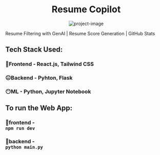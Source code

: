 <h1 align="center" id="title">Resume Copilot</h1>

<p align="center"><img src="https://socialify.git.ci/Akkilesh-A/resume-copilot/image?description=1&amp;descriptionEditable=Here%20To%20lessen%20your%20burden!&amp;font=Source%20Code%20Pro&amp;language=1&amp;name=1&amp;pattern=Formal%20Invitation&amp;stargazers=1&amp;theme=Light" alt="project-image"></p>

<p id="description">Resume Filtering with GenAI | Resume Score Generation | GitHub Stats</p>

## Tech Stack Used:
### 🤩Frontend - React.js, Tailwind CSS
### 😐Backend - Pyhton, Flask
### 😶ML - Python, Jupyter Notebook 

## To run the Web App:
### 📂frontend - <code> npm run dev </code> 
### 📂backend - <code> python main.py </code> 
